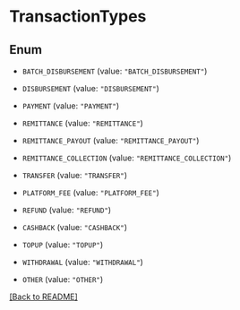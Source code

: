 # TransactionTypes

## Enum


* `BATCH_DISBURSEMENT` (value: `"BATCH_DISBURSEMENT"`)

* `DISBURSEMENT` (value: `"DISBURSEMENT"`)

* `PAYMENT` (value: `"PAYMENT"`)

* `REMITTANCE` (value: `"REMITTANCE"`)

* `REMITTANCE_PAYOUT` (value: `"REMITTANCE_PAYOUT"`)

* `REMITTANCE_COLLECTION` (value: `"REMITTANCE_COLLECTION"`)

* `TRANSFER` (value: `"TRANSFER"`)

* `PLATFORM_FEE` (value: `"PLATFORM_FEE"`)

* `REFUND` (value: `"REFUND"`)

* `CASHBACK` (value: `"CASHBACK"`)

* `TOPUP` (value: `"TOPUP"`)

* `WITHDRAWAL` (value: `"WITHDRAWAL"`)

* `OTHER` (value: `"OTHER"`)


[[Back to README]](../../README.md)


